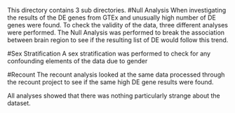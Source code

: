 This directory contains 3 sub directories. 
#Null Analysis
When investigating the results of the DE genes from GTEx and unusually high
number of DE genes were found. To check the validity of the data, three different
analyses were performed. The Null Analysis was performed to break the association
between brain region to see if the resulting list of DE would follow this trend.

#Sex Stratification
A sex stratification was performed to check for any confounding elements of the 
data due to gender

#Recount 
The recount analysis looked at the same data processed through the recount project
to see if the same high DE gene results were found.

All analyses showed that there was nothing particularly strange about the dataset.